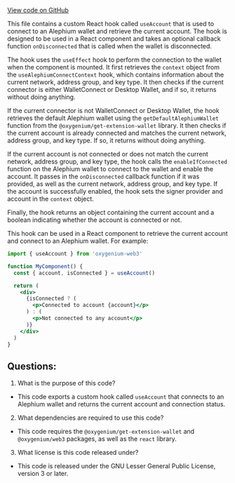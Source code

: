 [View code on GitHub](https://github.com/oxygenium/oxygenium-web3/packages/web3-react/src/hooks/useAccount.tsx)

This file contains a custom React hook called `useAccount` that is used to connect to an Alephium wallet and retrieve the current account. The hook is designed to be used in a React component and takes an optional callback function `onDisconnected` that is called when the wallet is disconnected.

The hook uses the `useEffect` hook to perform the connection to the wallet when the component is mounted. It first retrieves the `context` object from the `useAlephiumConnectContext` hook, which contains information about the current network, address group, and key type. It then checks if the current connector is either WalletConnect or Desktop Wallet, and if so, it returns without doing anything.

If the current connector is not WalletConnect or Desktop Wallet, the hook retrieves the default Alephium wallet using the `getDefaultAlephiumWallet` function from the `@oxygenium/get-extension-wallet` library. It then checks if the current account is already connected and matches the current network, address group, and key type. If so, it returns without doing anything.

If the current account is not connected or does not match the current network, address group, and key type, the hook calls the `enableIfConnected` function on the Alephium wallet to connect to the wallet and enable the account. It passes in the `onDisconnected` callback function if it was provided, as well as the current network, address group, and key type. If the account is successfully enabled, the hook sets the signer provider and account in the `context` object.

Finally, the hook returns an object containing the current account and a boolean indicating whether the account is connected or not.

This hook can be used in a React component to retrieve the current account and connect to an Alephium wallet. For example:

```jsx
import { useAccount } from 'oxygenium-web3'

function MyComponent() {
  const { account, isConnected } = useAccount()

  return (
    <div>
      {isConnected ? (
        <p>Connected to account {account}</p>
      ) : (
        <p>Not connected to any account</p>
      )}
    </div>
  )
}
```
## Questions: 
 1. What is the purpose of this code?
- This code exports a custom hook called `useAccount` that connects to an Alephium wallet and returns the current account and connection status.

2. What dependencies are required to use this code?
- This code requires the `@oxygenium/get-extension-wallet` and `@oxygenium/web3` packages, as well as the `react` library.

3. What license is this code released under?
- This code is released under the GNU Lesser General Public License, version 3 or later.